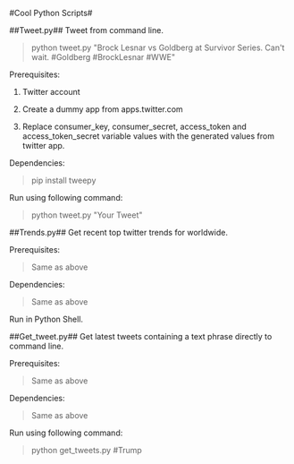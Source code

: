 #Cool Python Scripts#

##Tweet.py##
Tweet from command line.
>python tweet.py "Brock Lesnar vs Goldberg at Survivor Series. Can't wait. #Goldberg #BrockLesnar #WWE"

Prerequisites:

1. Twitter account

2. Create a dummy app from apps.twitter.com

3. Replace consumer_key, consumer_secret, access_token and access_token_secret variable values with the generated values from twitter app.

Dependencies:

>pip install tweepy

Run using following command:
>python tweet.py "Your Tweet"

##Trends.py##
Get recent top twitter trends for worldwide.

Prerequisites: 

>Same as above

Dependencies:

>Same as above

Run in Python Shell.

##Get_tweet.py##
Get latest tweets containing a text phrase directly to command line.

Prerequisites:

>Same as above

Dependencies:

>Same as above

Run using following command:
>python get_tweets.py #Trump
